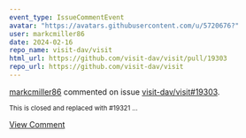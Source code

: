 ```yaml
---
event_type: IssueCommentEvent
avatar: "https://avatars.githubusercontent.com/u/5720676?"
user: markcmiller86
date: 2024-02-16
repo_name: visit-dav/visit
html_url: https://github.com/visit-dav/visit/pull/19303
repo_url: https://github.com/visit-dav/visit
---
```


<a href='https://github.com/markcmiller86' target='_blank'>markcmiller86</a> commented on issue <a href='https://github.com/visit-dav/visit/pull/19303' target='_blank'>visit-dav/visit#19303</a>.

<small>This is closed and replaced with #19321 ...</small>

<a href='https://github.com/visit-dav/visit/pull/19303' target='_blank'>View Comment</a>